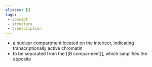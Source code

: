 ```yaml
---
aliases: []
tags:
 - concept
 - structure
 - transcription
---
```


- a nuclear compartment located on the interieor, indicating transcriptionally active chromatin 
- to be separated from the [[B comparment]], which simplifies the opposite